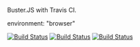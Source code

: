 Buster.JS with Travis CI.

environment: "browser"

[![Build Status](https://secure.travis-ci.org/azu/BusterJS_TravisCI.png?branch=master)](http://travis-ci.org/azu/BusterJS_TravisCI)
[![Build Status](https://drone.io/github.com/azu/BusterJS_TravisCI/status.png)](https://drone.io/github.com/azu/BusterJS_TravisCI/latest)
[![Build Status](https://buildhive.cloudbees.com/job/azu/job/BusterJS_TravisCI/badge/icon)](https://buildhive.cloudbees.com/job/azu/job/BusterJS_TravisCI/)
